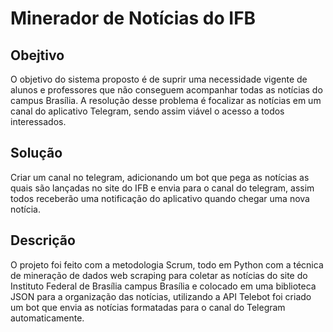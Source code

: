   #  Minerador de Notícias do IFB 
  
  ## Obejtivo
  O objetivo do sistema proposto é de suprir uma necessidade vigente de alunos e professores que não conseguem acompanhar todas as notícias do campus Brasília. A resolução desse problema é focalizar as notícias em um canal do aplicativo Telegram, sendo assim viável o acesso a todos interessados.
  
  ## Solução
  Criar um canal no telegram, adicionando um bot que pega as notícias as quais são lançadas no site do IFB e envia para o canal do telegram, assim todos receberão uma notificação do aplicativo quando chegar uma nova notícia.
  
  ## Descrição
  
O projeto foi feito com a metodologia Scrum, todo em Python com a técnica de mineração de dados web scraping para coletar as notícias do site do Instituto Federal de Brasília campus Brasília e colocado em uma biblioteca JSON para a organização das notícias, utilizando a API Telebot foi criado um bot que envia as notícias formatadas para o canal do Telegram automaticamente.
